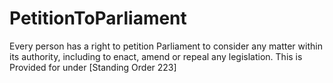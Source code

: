 # PetitionToParliament
Every person has a right to petition Parliament to consider any matter within its authority, including to enact, amend or repeal any legislation. This is Provided for under [Standing Order 223]
